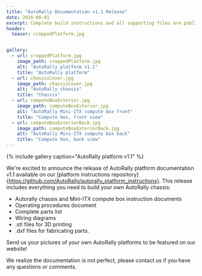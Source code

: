 ```yaml
---
title: "AutoRally Documentation v1.1 Release"
date: 2016-08-01
excerpt: Complete build instructions and all supporting files are publicly available! 
header:
  teaser: croppedPlatform.jpg


gallery:
  - url: croppedPlatform.jpg
    image_path: croppedPlatform.jpg
    alt: "AutoRally platform v1.1"
    title: "AutoRally platform"
  - url: chassisCover.jpg
    image_path: chassisCover.jpg
    alt: "AutoRally chassis"
    title: "Chassis"
  - url: computeBoxExterior.jpg
    image_path: computeBoxExterior.jpg
    alt: "AutoRally Mini-ITX compute box front"
    title: "Compute box, front view"
  - url: computeBoxExteriorBack.jpg
    image_path: computeBoxExteriorBack.jpg
    alt: "AutoRally Mini-ITX compute box back"
    title: "Compute box, back view"
---
```


{% include gallery caption="AutoRally platform v1.1" %}

We're excited to announce the release of AutoRally platform documentation v1.1 available on our [platform instructions repository]{https://github.com/AutoRally/autorally_platform_instructions}. This release includes everything you need to build your own AutoRally chassis:

- Autorally chassis and Mini-ITX compute box instruction documents
- Operating procedures document
- Complete parts list
- Wiring diagrams
- .stl files for 3D printing
- .dxf files for fabricating parts.

Send us your pictures of your own AutoRally platforms to be featured on our website!

We realize the documentation is not perfect, please contact us if you have any questions or comments.